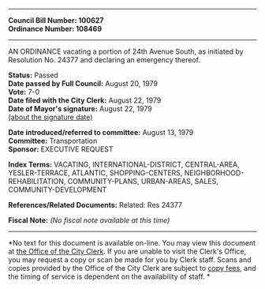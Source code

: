 * * * * *  
  
**Council Bill Number: [](#h0)[](#h2)100627**   
**Ordinance Number: 108469**  
  
* * * * *  
  
AN ORDINANCE vacating a portion of 24th Avenue South, as initiated by Resolution No. 24377 and declaring an emergency thereof.  
  
**Status:** Passed   
**Date passed by Full Council:** August 20, 1979   
**Vote:** 7-0   
**Date filed with the City Clerk:** August 22, 1979   
**Date of Mayor's signature:** August 22, 1979   
[(about the signature date)](/~public/approvaldate.htm)   
  
  
**Date introduced/referred to committee:** August 13, 1979   
**Committee:** Transportation   
**Sponsor:** EXECUTIVE REQUEST   
  
**Index Terms:** VACATING, INTERNATIONAL-DISTRICT, CENTRAL-AREA, YESLER-TERRACE, ATLANTIC, SHOPPING-CENTERS, NEIGHBORHOOD-REHABILITATION, COMMUNITY-PLANS, URBAN-AREAS, SALES, COMMUNITY-DEVELOPMENT  
  
**References/Related Documents:** Related: Res 24377  
  
**Fiscal Note:** *(No fiscal note available at this time)*  
  
* * * * *  
  
*No text for this document is available on-line. You may view this document at [the Office of the City Clerk](http://www.seattle.gov/leg/clerk/contactUs.htm). If you are unable to visit the Clerk's Office, you may request a copy or scan be made for you by Clerk staff. Scans and copies provided by the Office of the City Clerk are subject to [copy fees](http://clerk.seattle.gov/~public/clerkfees.htm), and the timing of service is dependent on the availability of staff. *  
  
  
